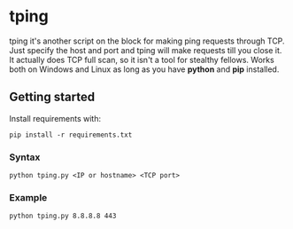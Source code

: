 # tping
							 
tping it's another script on the block for making ping requests through TCP. 
Just specify the host and port and tping will make requests till you close it. It actually does TCP full scan, so it isn't a tool for stealthy fellows.
Works both on Windows and Linux as long as you have **python** and **pip** installed.   
 
## Getting started

Install requirements with:
```
pip install -r requirements.txt
```

### Syntax
```
python tping.py <IP or hostname> <TCP port>
```
	
### Example
```
python tping.py 8.8.8.8 443
```





